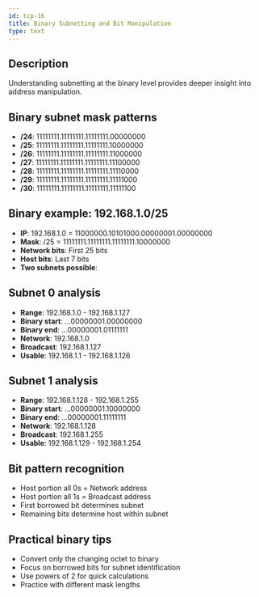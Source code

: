 ```yaml
---
id: tcp-16
title: Binary Subnetting and Bit Manipulation
type: text
---
```



## Description

Understanding subnetting at the binary level provides deeper insight into address manipulation.

## Binary subnet mask patterns

- **/24**: 11111111.11111111.11111111.00000000
- **/25**: 11111111.11111111.11111111.10000000
- **/26**: 11111111.11111111.11111111.11000000
- **/27**: 11111111.11111111.11111111.11100000
- **/28**: 11111111.11111111.11111111.11110000
- **/29**: 11111111.11111111.11111111.11111000
- **/30**: 11111111.11111111.11111111.11111100

## Binary example: 192.168.1.0/25

- **IP**: 192.168.1.0 = 11000000.10101000.00000001.00000000
- **Mask**: /25 = 11111111.11111111.11111111.10000000
- **Network bits**: First 25 bits
- **Host bits**: Last 7 bits
- **Two subnets possible**: 

## Subnet 0 analysis

- **Range**: 192.168.1.0 - 192.168.1.127
- **Binary start**: ...00000001.00000000
- **Binary end**: ...00000001.01111111
- **Network**: 192.168.1.0
- **Broadcast**: 192.168.1.127
- **Usable**: 192.168.1.1 - 192.168.1.126

## Subnet 1 analysis

- **Range**: 192.168.1.128 - 192.168.1.255
- **Binary start**: ...00000001.10000000
- **Binary end**: ...00000001.11111111
- **Network**: 192.168.1.128
- **Broadcast**: 192.168.1.255
- **Usable**: 192.168.1.129 - 192.168.1.254

## Bit pattern recognition

- Host portion all 0s = Network address
- Host portion all 1s = Broadcast address
- First borrowed bit determines subnet
- Remaining bits determine host within subnet

## Practical binary tips

- Convert only the changing octet to binary
- Focus on borrowed bits for subnet identification
- Use powers of 2 for quick calculations
- Practice with different mask lengths